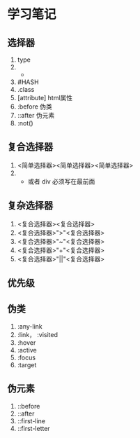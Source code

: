 # 学习笔记

## 选择器

1. type
2. *
3. #HASH
4. .class
5. [attribute] html属性
6. :before 伪类
7. ::after 伪元素
8. :not()

## 复合选择器

1. <简单选择器><简单选择器><简单选择器>
2. * 或者 div 必须写在最前面

## 复杂选择器

1. <复合选择器><复合选择器>
2. <复合选择器>">"<复合选择器>
3. <复合选择器>"~"<复合选择器>
4. <复合选择器>"+"<复合选择器>
5. <复合选择器>"||"<复合选择器>

## 优先级

## 伪类

1. :any-link
2. :link， :visited
3. :hover
4. :active
5. :focus
6. :target

## 伪元素

1. ::before
2. ::after
3. ::first-line
4. ::first-letter
